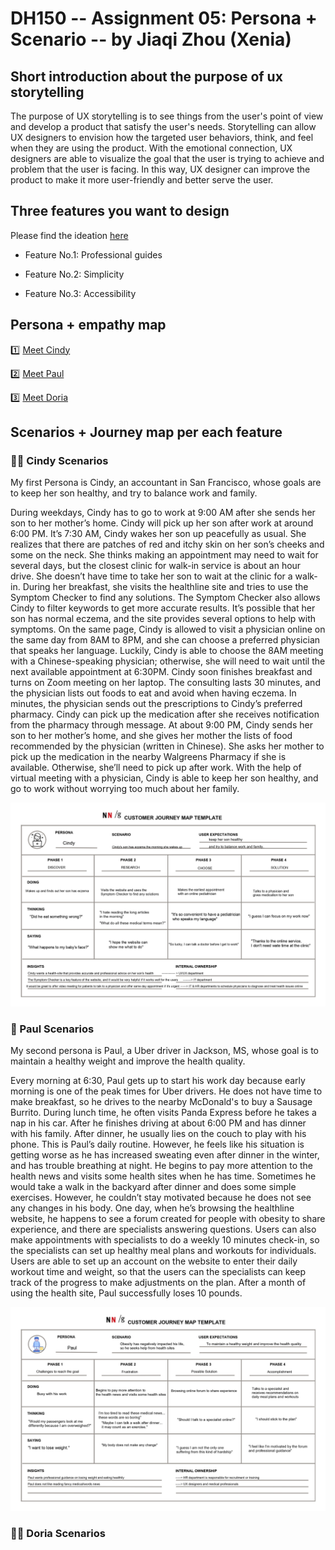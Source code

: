 # DH150 -- Assignment 05: Persona + Scenario -- by Jiaqi Zhou (Xenia)
## Short introduction about the purpose of ux storytelling
The purpose of UX storytelling is to see things from the user's point of view and develop a product that satisfy the user's needs. Storytelling can allow UX designers to envision how the targeted user behaviors, think, and feel when they are using the product. With the emotional connection, UX designers are able to visualize the goal that the user is trying to achieve and problem that the user is facing. In this way, UX designer can improve the product to make it more user-friendly and better serve the user.
## Three features you want to design
Please find the ideation [here](https://docs.google.com/presentation/d/1EOHQ3fBzFPPhH533_Ot0eIJY061KLFpW8B2a_G2PqIg/edit#slide=id.g842e6a93d4_0_0:)

- Feature No.1: Professional guides

- Feature No.2: Simplicity

- Feature No.3: Accessibility
## Persona + empathy map
:one: [Meet Cindy](https://projects.invisionapp.com/freehand/document/fG6nXn7tt)



:two: [Meet Paul](https://projects.invisionapp.com/freehand/document/GBpKXMNqY)




:three: [Meet Doria](https://projects.invisionapp.com/freehand/document/GBpKXMNqY)





## Scenarios + Journey map per each feature
### :woman_technologist: Cindy Scenarios
My first Persona is Cindy, an accountant in San Francisco, whose goals are to keep her son healthy, and try to balance work and family. 

During weekdays, Cindy has to go to work at 9:00 AM after she sends her son to her mother’s home. Cindy will pick up her son after work at around 6:00 PM. It’s 7:30 AM, Cindy wakes her son up peacefully as usual. She realizes that there are patches of red and itchy skin on her son’s cheeks and some on the neck. She thinks making an appointment may need to wait for several days, but the closest clinic for walk-in service is about an hour drive. She doesn’t have time to take her son to wait at the clinic for a walk-in. During her breakfast, she visits the healthline site and tries to use the Symptom Checker to find any solutions. The Symptom Checker also allows Cindy to filter keywords to get more accurate results. It’s possible that her son has normal eczema, and the site provides several options to help with symptoms. On the same page, Cindy is allowed to visit a physician online on the same day from 8AM to 8PM, and she can choose a preferred physician that speaks her language. Luckily, Cindy is able to choose the 8AM meeting with a Chinese-speaking physician; otherwise, she will need to wait until the next available appointment at 6:30PM. Cindy soon finishes breakfast and turns on Zoom meeting on her laptop. The consulting lasts 30 minutes, and the physician lists out foods to eat and avoid when having eczema. In minutes, the physician sends out the prescriptions to Cindy’s preferred pharmacy. Cindy can pick up the medication after she receives notification from the pharmacy through message. At about 9:00 PM, Cindy sends her son to her mother’s home, and she gives her mother the lists of food recommended by the physician (written in Chinese). She asks her mother to pick up the medication in the nearby Walgreens Pharmacy if she is available. Otherwise, she’ll need to pick up after work. With the help of virtual meeting with a physician, Cindy is able to keep her son healthy, and go to work without worrying too much about her family. 

![Cindy JM](https://github.com/xenia1270/DH150/blob/master/Assignment%205/Cindy%20JM_page-0001.jpg)



### :man: Paul Scenarios
My second persona is Paul, a Uber driver in Jackson, MS, whose goal is to maintain a healthy weight and improve the health quality.

Every morning at 6:30, Paul gets up to start his work day because early morning is one of the peak times for Uber drivers. He does not have time to make breakfast, so he drives to the nearby McDonald's to buy a Sausage Burrito. During lunch time, he often visits Panda Express before he takes a nap in his car. After he finishes driving at about 6:00 PM and has dinner with his family. After dinner, he usually lies on the couch to play with his phone. This is Paul’s daily routine. However, he feels like his situation is getting worse as he has increased sweating even after dinner in the winter, and has trouble breathing at night. He begins to pay more attention to the health news and visits some health sites when he has time. Sometimes he would take a walk in the backyard after dinner and does some simple exercises. However, he couldn’t stay motivated because he does not see any changes in his body. One day, when he’s browsing the healthline website, he happens to see a forum created for people with obesity to share experience, and there are specialists answering questions. Users can also make appointments with specialists to do a weekly 10 minutes check-in, so the specialists can set up healthy meal plans and workouts for individuals. Users are able to set up an account on the website to enter their daily workout time and weight, so that the users can the specialists can keep track of the progress to make adjustments on the plan. After a month of using the health site, Paul successfully loses 10 pounds. 

![Paul JM](https://github.com/xenia1270/DH150/blob/master/Assignment%205/Paul%20JM_page-0001.jpg)

### :woman_student: Doria Scenarios
